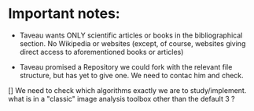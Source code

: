 # Important notes:

* Taveau wants ONLY scientific articles or books in the bibliographical section. No Wikipedia or websites (except, of course, websites giving direct access to aforementioned books or articles)

* Taveau promised a Repository we could fork with the relevant file structure, but has yet to give one. We need to contac him and check.

[] We need to check which algorithms exactly we are to study/implement. what is in a "classic" image analysis toolbox other than the default 3 ?
